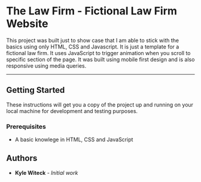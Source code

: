 # The Law Firm - Fictional Law Firm Website

This project was built just to show case that I am able to stick with the basics using only HTML, CSS and Javascript. It is just a template for a fictional law firm. It uses JavaScript to trigger animation when you scroll to specific section of the page. It was built using mobile first design and is also responsive using media queries.

---

## Getting Started

These instructions will get you a copy of the project up and running on your local machine for development and testing purposes.

### Prerequisites

- A basic knowlege in HTML, CSS and JavaScript

## Authors

- **Kyle Witeck** - _Initial work_
